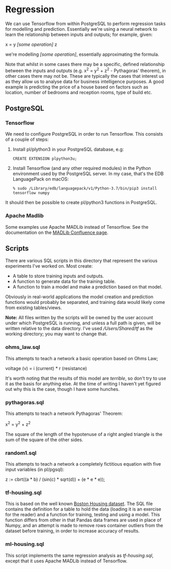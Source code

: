 # Regression

We can use Tensorflow from within PostgreSQL to perform regression tasks for
modelling and prediction. Essentially we're using a neural network to learn the
relationship between inputs and outputs; for example, given:

x = y *[some operation]* z

we're modelling *[some operation]*, essentially approximating the formula.

Note that whilst in some cases there may be a specific, defined relationship
between the inputs and outputs (e.g. x<sup>2</sup> = y<sup>2</sup> + 
z<sup>2</sup> - Pythagoras' theorem), in other cases there may not be. These
are typically the cases that interest us as they allow us to analyse data for
business intelligence purposes. A good example is predicting the price of a 
house based on factors such as location, number of bedrooms and reception rooms,
type of build etc.

## PostgreSQL

### Tensorflow

We need to configure PostgreSQL in order to run Tensorflow. This consists of a
couple of steps:

1. Install pl/plython3 in your PostgreSQL database, e.g:

    ```postgresql
    CREATE EXTENSION plpython3u;
    ```
   
2. Install Tensorflow (and any other required modules) in the Python environment
used by the PostgreSQL server. In my case, that's the EDB LanguagePack on
macOS:

    ```shell script
    % sudo /Library/edb/languagepack/v1/Python-3.7/bin/pip3 install tensorflow numpy
   ```
   
It should then be possible to create pl/python3 functions in PostgreSQL.

### Apache Madlib

Some examples use Apache MADLib instead of Tensorflow. See the documentation on
the [MADLib Confluence page](https://cwiki.apache.org/confluence/display/MADLIB/Installation+Guide).


## Scripts

There are various SQL scripts in this directory that represent the various
experiments I've worked on. Most create:

- A table to store training inputs and outputs.
- A function to generate data for the training table.
- A function to train a model and make a prediction based on that model.

Obviously in real-world applications the model creation and prediction functions
would probably be separated, and training data would likely come from existing
tables/views.

__Note:__ All files written by the scripts will be owned by the user account
under which PostgreSQL is running, and unless a full path is given, will be 
written relative to the data directory. I've used */Users/Shared/tf* as the 
working directory; you may want to change that.

### ohms_law.sql

This attempts to teach a network a basic operation based on Ohms Law;

voltage (v) = i (current) * r (resistance)

It's worth noting that the results of this model are *terrible*, so don't try 
to use it as the basis for anything else. At the time of writing I haven't yet
figured out why this is the case, though I have some hunches.

### pythagoras.sql

This attempts to teach a network Pythagoras' Theorem:

x<sup>2</sup> = y<sup>2</sup> + z<sup>2</sup>

The square of the length of the hypotenuse of a right angled triangle is the 
sum of the square of the other sides.

### random1.sql

This attempts to teach a network a completely fictitious equation with five 
input variables (in pl/pgsql):

 z := cbrt((a * b) / (sin(c) * sqrt(d)) + (e * e * e));
 
 ### tf-housing.sql
 
 This is based on the well known [Boston Housing dataset](https://www.cs.toronto.edu/~delve/data/boston/bostonDetail.html).
 The SQL file contains the definition for a table to hold the data (loading it
 is an exercise for the reader) and a function for training, testing and using
 a model. This function differs from other in that Pandas data frames are used
 in place of Numpy, and an attempt is made to remove rows container outliers 
 from the dataset before training, in order to increase accuracy of results.
 
 ### ml-housing.sql
 
 This script implements the same regression analysis as *tf-housing.sql*, except
 that it uses Apache MADLib instead of Tensorflow.